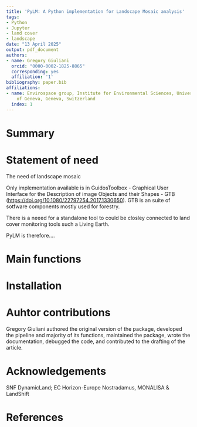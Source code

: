 ```yaml
---
title: 'PyLM: A Python implementation for Landscape Mosaic analysis'
tags:
- Python
- Jupyter
- land cover
- landscape
date: "13 April 2025"
output: pdf_document
authors:
- name: Gregory Giuliani
  orcid: "0000-0002-1825-8865"
  corresponding: yes
  affiliation: '1'
bibliography: paper.bib
affiliations:
- name: Envirospace group, Institute for Environmental Sciences, University
    of Geneva, Geneva, Switzerland
  index: 1
---
```


# Summary

# Statement of need
The need of landscape mosaic

Only implementation available is in GuidosToolbox - Graphical User Interface for the Description of image Objects and their Shapes - GTB (https://doi.org/10.1080/22797254.2017.1330650). GTB is an suite of sotfware components mostly used for forestry.

There is a neeed for a standalone tool to could be closley connected to land cover monitoring tools such a Living Earth.

PyLM is therefore....

# Main functions

# Installation

# Auhtor contributions
Gregory Giuliani authored the original version of the package, developed the pipeline and majority
of its functions, maintained the package, wrote the documentation, debugged the code, and
contributed to the drafting of the article.

# Acknowledgements
SNF DynamicLand; EC Horizon-Europe Nostradamus, MONALISA & LandShift

# References
